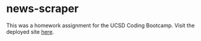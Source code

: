 # news-scraper 

This was a homework assignment for the UCSD Coding Bootcamp.  Visit the deployed site <a href="https://polar-lake-52517.herokuapp.com/">here</a>.